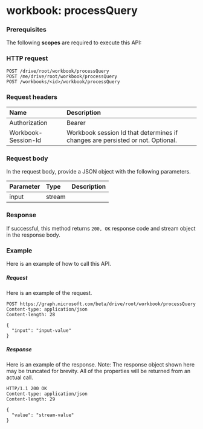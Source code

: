 # workbook: processQuery


### Prerequisites
The following **scopes** are required to execute this API: 
### HTTP request
<!-- { "blockType": "ignored" } -->
```http
POST /drive/root/workbook/processQuery
POST /me/drive/root/workbook/processQuery
POST /workbooks/<id>/workbook/processQuery

```
### Request headers
| Name       | Description|
|:---------------|:----------|
| Authorization  | Bearer <code>|
| Workbook-Session-Id  | Workbook session Id that determines if changes are persisted or not. Optional.|

### Request body
In the request body, provide a JSON object with the following parameters.

| Parameter	   | Type	|Description|
|:---------------|:--------|:----------|
|input|stream||

### Response
If successful, this method returns `200, OK` response code and stream object in the response body.

### Example
Here is an example of how to call this API.
##### Request
Here is an example of the request.
<!-- {
  "blockType": "request",
  "name": "workbook_processquery"
}-->
```http
POST https://graph.microsoft.com/beta/drive/root/workbook/processQuery
Content-type: application/json
Content-length: 28

{
  "input": "input-value"
}
```

##### Response
Here is an example of the response. Note: The response object shown here may be truncated for brevity. All of the properties will be returned from an actual call.
<!-- {
  "blockType": "response",
  "truncated": true,
  "@odata.type": "stream"
} -->
```http
HTTP/1.1 200 OK
Content-type: application/json
Content-length: 29

{
  "value": "stream-value"
}
```

<!-- uuid: 8fcb5dbc-d5aa-4681-8e31-b001d5168d79
2015-10-25 14:57:30 UTC -->
<!-- {
  "type": "#page.annotation",
  "description": "workbook: processQuery",
  "keywords": "",
  "section": "documentation",
  "tocPath": ""
}-->